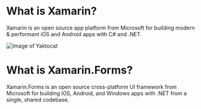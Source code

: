 # What is Xamarin?

Xamarin is an open source app platform from Microsoft for building modern & performant iOS and Android apps with C# and .NET.

![Image of Yaktocat](https://dotnet.microsoft.com/static/images/illustrations/swimlane_shared_csharp_architecture.svg?v=QjZ_AAzIx9cQWyh7oNrp60IbuTl9zno9JQgVAiIiQYg)

# What is Xamarin.Forms?

Xamarin.Forms is an open source cross-platform UI framework from Microsoft for building iOS, Android, and Windows apps with .NET from a single, shared codebase.
